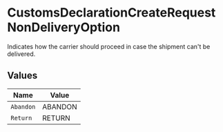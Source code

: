 # CustomsDeclarationCreateRequestNonDeliveryOption

Indicates how the carrier should proceed in case the shipment can't be delivered.


## Values

| Name      | Value     |
| --------- | --------- |
| `Abandon` | ABANDON   |
| `Return`  | RETURN    |